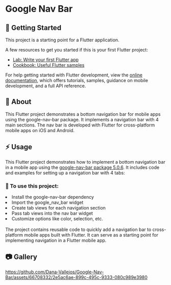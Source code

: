 # Google Nav Bar 


## :page_facing_up: Getting Started

This project is a starting point for a Flutter application.

A few resources to get you started if this is your first Flutter project:

- [Lab: Write your first Flutter app](https://docs.flutter.dev/get-started/codelab)
- [Cookbook: Useful Flutter samples](https://docs.flutter.dev/cookbook)

For help getting started with Flutter development, view the
[online documentation](https://docs.flutter.dev/), which offers tutorials,
samples, guidance on mobile development, and a full API reference.

##  :beginner: About
This Flutter project demonstrates a bottom navigation bar for mobile apps using the google-nav-bar package. It implements a navigation bar with 4 main sections. The nav bar is developed with Flutter for cross-platform mobile apps on iOS and Android.

## :zap: Usage
This Flutter project demonstrates how to implement a bottom navigation bar in a mobile app using the [google-nav-bar package 5.0.6](https://pub.dev/packages/google_nav_bar). It includes code and examples for setting up a navigation bar with 4 tabs:

###  :electric_plug: To use this project:
<li>Install the google-nav-bar dependency</li>
<li>Import the google_nav_bar widget</li>
<li>Create tab views for each navigation section</li>
<li>Pass tab views into the nav bar widget</li>
<li>Customize options like color, selection, etc.</li>
<br>
The project contains reusable code to quickly add a navigation bar to cross-platform mobile apps built with Flutter. It can serve as a starting point for implementing navigation in a Flutter mobile app.

##  :camera: Gallery
https://github.com/Dana-Vallejos/Google-Nav-Bar/assets/66708332/2e5ac6ae-899c-495c-9333-080c989e3980 



